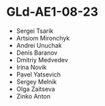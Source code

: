 # GLd-AE1-08-23



- Sergei Tsarik
- Artsiom Mironchyk
- Andrei Unuchak 
- Denis Baranov
- Dmitriy Medvedev
- Irina Novik
- Pavel Yatsevich
- Sergey Melnik
- Olga Zaitseva
- Zinko Anton
